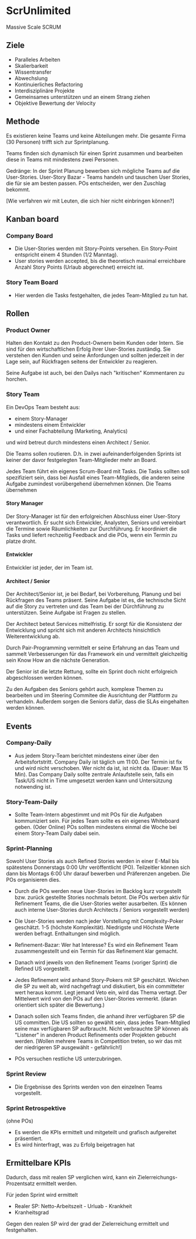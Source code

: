 # ScrUnlimited

Massive Scale SCRUM

## Ziele

- Paralleles Arbeiten
- Skalierbarkeit
- Wissentransfer
- Abwechslung
- Kontinuierliches Refactoring
- Interdisziplinäre Projekte
- Gemeinsames unterstützen und an einem Strang ziehen
- Objektive Bewertung der Velocity

## Methode

Es existieren keine Teams und keine Abteilungen mehr. Die gesamte
Firma (30 Personen) trifft sich zur Sprintplanung. 

Teams finden sich dynamisch für einen Sprint zusammen und bearbeiten 
diese in Teams mit mindestens zwei Personen.

Gedränge: In der Sprint Planung bewerben sich mögliche Teams auf die User-Stories. 
User-Story Bazar - Teams handeln und tauschen User Stories, die für sie am besten passen.
POs entscheiden, wer den Zuschlag bekommt.

[Wie verfahren wir mit Leuten, die sich hier nicht einbringen können?]

## Kanban board

### Company Board

- Die User-Stories werden mit Story-Points versehen. Ein Story-Point entspricht
  einem 4 Stunden (1/2 Manntag). 
- User stories werden accepted, bis die theoretisch maximal erreichbare Anzahl Story
  Points (Urlaub abgerechnet) erreicht ist.


### Story Team Board

- Hier werden die Tasks festgehalten, die jedes Team-Mitglied zu tun hat. 


## Rollen

### Product Owner

Halten den Kontakt zu den Product-Ownern beim Kunden oder Intern. Sie sind für den 
wirtschaftlichen Erfolg ihrer User-Stories zuständig. Sie verstehen den Kunden und
seine Anfordungen und sollten jederzeit in der Lage sein, auf Rückfragen seitens
der Entwickler zu reagieren.

Seine Aufgabe ist auch, bei den Dailys nach "kritischen" Kommentaren zu horchen.

### Story Team

Ein DevOps Team besteht aus:

- einem Story-Manager
- mindestens einem Entwickler
- und einer Fachabteilung (Marketing, Analytics)

und wird betreut durch mindestens einen Architect / Senior.

Die Teams sollen routieren. D.h. in zwei aufeinanderfolgenden Sprints ist keiner der
davor festgelegten Team-Mitglieder mehr an Board.

Jedes Team führt ein eigenes Scrum-Board mit Tasks. Die Tasks sollten soll spezifiziert sein,
dass bei Ausfall eines Team-Mitglieds, die anderen seine Aufgabe zumindest vorübergehend 
übernehmen können. Die Teams übernehmen 

#### Story Manager

Der Story-Manager ist für den erfolgreichen Abschluss einer User-Story verantwortlich.
Er sucht sich Entwickler, Analysten, Seniors und vereinbart die Termine sowie Räumlichkeiten
zur Durchführung. Er koordiniert die Tasks und liefert rechzeitig Feedback and die POs,
wenn ein Termin zu platze droht.

#### Entwickler

Entwickler ist jeder, der im Team ist. 

#### Architect / Senior

Der Architect/Senior ist, je bei Bedarf, bei Vorbereitung, Planung und bei Rückfragen des Teams präsent. Seine
Aufgabe ist es, die technische Sicht auf die Story zu vertreten und das Team bei der
Dürchführung zu unterstützen. Seine Aufgabe ist Fragen zu stellen. 

Der Architect beteut Services mittelfristig. Er sorgt für die Konsistenz der Entwicklung und
spricht sich mit anderen Architects hinsichtlich Weiterentwicklung ab.

Durch Pair-Programming vermittelt er seine Erfahrung an das Team und sammelt Verbesserungen
für das Framework ein und vermittelt gleichzeitig sein Know How an die nächste Generation.

Der Senior ist die letzte Rettung, sollte ein Sprint doch nicht erfolgreich abgeschlossen
werden können.

Zu den Aufgaben des Seniors gehört auch, komplexe Themen zu bearbeiten und im Steering
Commitee die Ausrichtung der Plattform zu verhandeln. Außerdem sorgen die Seniors dafür, dass
die SLAs eingehalten werden können.



## Events

### Company-Daily 

- Aus jedem Story-Team berichtet mindestens einer über den Arbeitsfortstritt. Company Daily
  ist täglich um 11:00. Der Termin ist fix und wird nicht verschoben. Wer nicht da ist, ist
  nicht da. (Dauer: Max 15 Min).
  Das Company Daily sollte zentrale Anlaufstelle sein, falls ein Task/US nicht in Time umgesetzt
  werden kann und Untersützung notwending ist.
  
### Story-Team-Daily

- Sollte Team-Intern abgestimmt und mit POs für die Aufgaben kommuniziert sein. Für jedes 
  Team sollte es ein eigenes Whiteboard geben. (Oder Online)
  POs sollten mindestens einmal die Woche bei einem Story-Team Daily dabei sein.

### Sprint-Planning

Sowohl User Stories als auch Refined Stories werden in einer E-Mail bis spätestens Donnerstags
0:00 Uhr veröffentlicht (PO). Teilzeitler können sich dann bis Montags 6:00 Uhr darauf bewerben und 
Präferenzen angeben. Die POs organisieren dies.

- Durch die POs werden neue User-Stories im Backlog kurz vorgestellt bzw. zurück gestellte 
  Stories nochmals betont. Die POs werben aktiv für Refinement Teams, die die
  User-Stories weiter ausarbeiten. (Es können auch interne User-Stories durch Architects / Seniors
  vorgestellt werden)
  
- Die User-Stories werden nach jeder Vorstellung mit Complexity-Poker geschätzt. 1-5 (höchste Komplexität).
  Niedrigste und Höchste Werte werden befragt. Enthaltungen sind möglich.
  
- Refinement-Bazar: Wer hat Interesse? Es wird ein Refinement Team zusammengestellt und ein
  Termin für das Refinement klar gemacht.
  
- Danach wird jeweils von den Refinement Teams (voriger Sprint) die Refined US vorgestellt.

- Jedes Refinement wird anhand Story-Pokers mit SP geschätzt. Weichen die SP zu weit ab, 
  wird nachgefragt und diskutiert, bis ein committeter wert heraus kommt. Legt jemand
  Veto ein, wird das Thema vertagt. Der Mittelwert wird von den POs auf den User-Stories
  vermerkt. (daran orientiert sich später die Bewertung.)

- Danach sollen sich Teams finden, die anhand ihrer verfügbaren SP die US committen. Die 
  US sollten so gewählt sein, dass jedes Team-Mitglied seine max verfügbaren SP aufbraucht.
  Nicht verbrauchte SP können als "Listener" in anderen Product Refinements oder Projekten
  gebucht werden.
  [Wollen mehrere Teams in Competition treten, so wir das mit der niedrigeren SP ausgewählt - gefährlich!]

- POs versuchen restliche US unterzubringen.

### Sprint Review

- Die Ergebnisse des Sprints werden von den einzelnen Teams vorgestellt. 

### Sprint Retrospektive

(ohne POs)
- Es werden die KPIs ermittelt und mitgeteilt und grafisch aufgereitet präsentiert.
- Es wird hinterfragt, was zu Erfolg beigetragen hat

## Ermittelbare KPIs

Dadurch, dass mit realen SP verglichen wird, kann ein Zielerreichungs-Prozentsatz ermittelt
werden.

Für jeden Sprint wird ermittelt

- Realer SP: Netto-Arbeitszeit - Urluab - Krankheit
- Kranheitsgrad

Gegen den realen SP wird der grad der Zielerreichung ermittelt und festgehalten. 
